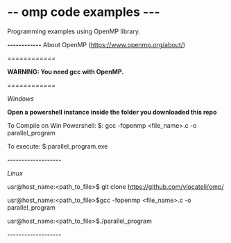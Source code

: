 # -- omp code examples ---

Programming examples using OpenMP library.

**------------**
About OpenMP (https://www.openmp.org/about/)

*============*

**WARNING: You need gcc with OpenMP.**

*============*

*Windows*

**Open a powershell instance inside the folder you downloaded this repo**

To Compile on Win Powershell:
$: gcc -fopenmp <file_name>.c -o parallel_program

To execute: 
$:parallel_program.exe

**-------------------**

*Linux*

usr@host_name:<path_to_file>$ git clone https://github.com/vlocateli/omp/

usr@host_name:<path_to_file>$gcc -fopenmp <file_name>.c -o parallel_program

usr@host_name:<path_to_file>$./parallel_program

**-------------------**
